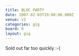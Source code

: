 ```yaml
---
title: BLOC PARTY
date: 2007-02-03T19:00:00.000Z
venue: v2
categories: gig
board: 8
layout: gig
---
```

Sold out far too quickly :-(